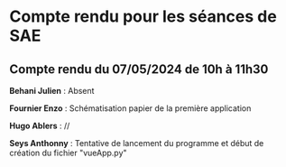 # Compte rendu pour les séances de SAE

## Compte rendu du 07/05/2024 de 10h à 11h30

**Behani Julien** : Absent

**Fournier Enzo** : Schématisation papier de la première application

**Hugo Ablers** : //

**Seys Anthonny** : Tentative de lancement du programme et début de création du fichier "vueApp.py"